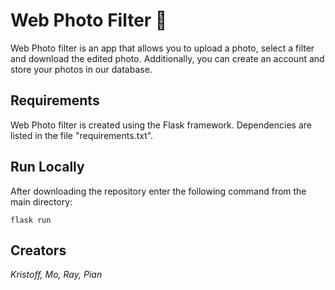 # Web Photo Filter 📸

Web Photo filter is an app that allows you to upload a photo, select a filter and download the edited photo. Additionally, you can create an account and store your photos in our database.

## Requirements

Web Photo filter is created using the Flask framework. Dependencies are listed in the file "requirements.txt".

## Run Locally
After downloading the repository enter the following command from the main directory:
```
flask run
```

## Creators
_Kristoff, Mo, Ray, Pian_

